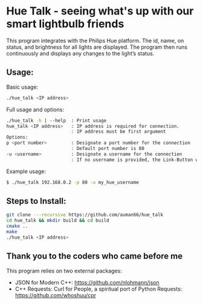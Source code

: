 # Hue Talk - seeing what's up with our smart lightbulb friends

This program integrates with the Philips Hue platform. The id, name, on status, and brightness for all lights are displayed. The program then runs continuously and displays any changes to the light’s status. 

## Usage:

Basic usage:
```sh
./hue_talk <IP address>
```

Full usage and options:

```sh
./hue_talk -h | --help  : Print usage
hue_talk <IP address>   : IP address is required for connection.
                        : IP address must be first argument
Options:
p <port number>         : Designate a port number for the connection
                        : Default port number is 80
-u <username>           : Designate a username for the connection
                        : If no username is provided, the Link-Button will be needed
 ```                             

Example usage:

```sh
$ ./hue_talk 192.168.0.2 -p 80 -u my_hue_username
```

## Steps to Install:
```sh
git clone ---recursive https://github.com/auman66/hue_talk
cd hue_talk && mkdir build && cd build
cmake ..
make
./hue_talk <IP address>
```

## Thank you to the coders who came before me

This program relies on two external packages:
- JSON for Modern C++: https://github.com/nlohmann/json
- C++ Requests: Curl for People, a spiritual port of Python Requests: https://github.com/whoshuu/cpr
